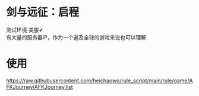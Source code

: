 # 剑与远征：启程
测试环境 美服✔
<br>有大量的服务器IP，作为一个遍及全球的游戏来说也可以理解

# 使用
https://raw.githubusercontent.com/heichaowo/rule_script/main/rule/game/AFKJourney/AFKJourney.list
